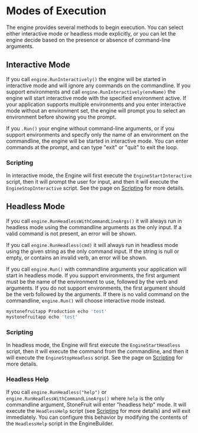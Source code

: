 # Modes of Execution

The engine provides several methods to begin execution. You can select either interactive mode or headless mode explicitly, or you can let the engine decide based on the presence or absence of command-line arguments.

## Interactive Mode

If you call `engine.RunInteractively()` the engine will be started in interactive mode and will ignore any commands on the commandline. If you support environments and call `engine.RunInteractively(envName)` the engine will start interactive mode with the specified environment active. If your application supports multiple environments and you enter interactive mode without an environment set, the engine will prompt you to select an environment before showing you the prompt.

If you `.Run()` your engine without command-line arguments, or if you support environments and specify only the name of an environment on the commandline, the engine will be started in interactive mode. You can enter commands at the prompt, and can type "exit" or "quit" to exit the loop. 

### Scripting

In interactive mode, the Engine will first execute the `EngineStartInteractive` script, then it will prompt the user for input, and then it will execute the `EngineStopInteractive` script. See the page on [Scripting](scripting.md) for more details.

## Headless Mode

If you call `engine.RunHeadlessWithCommandLineArgs()` it will always run in headless mode using the commandline arguments as the only input. If a valid command is not present, an error will be shown.

If you call `engine.RunHeadless(cmd)` it will always run in headless mode using the given string as the only command input. If the string is null or empty, or contains an invalid verb, an error will be shown.

If you call `engine.Run()` with commandline arguments your application will start in headless mode. If you support environments, the first argument must be the name of the environment to use, followed by the verb and arguments. If you do not support environments, the first argument should be the verb followed by the arguments. If there is no valid command on the commandline, `engine.Run()` will choose interactive mode instead.

```bash
mystonefruitapp Production echo 'test'
mystonefruitapp echo 'test'
```

### Scripting

In headless mode, the Engine will first execute the `EngineStartHeadless` script, then it will execute the command from the commandline, and then it will execute the `EngineStopHeadless` script. See the page on [Scripting](scripting.md) for more details.

### Headless Help

If you call `engine.RunHeadless("help")` or `engine.RunHeadlessWithCommandLineArgs()` where `help` is the only commandline argument, StoneFruit will enter "headless help" mode. It will execute the `HeadlessHelp` script (see [Scripting](scripting.md) for more details) and will exit immediately. You can configure this behavior by modifying the contents of the `HeadlessHelp` script in the EngineBuilder.